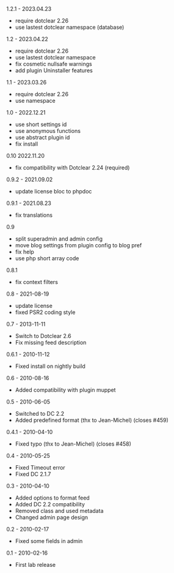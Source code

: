 1.2.1 - 2023.04.23
- require dotclear 2.26
- use lastest dotclear namespace (database)

1.2 - 2023.04.22
- require dotclear 2.26
- use lastest dotclear namespace
- fix cosmetic nullsafe warnings
- add plugin Uninstaller features

1.1 - 2023.03.26
- require dotclear 2.26
- use namespace

1.0 - 2022.12.21
- use short settings id
- use anonymous functions
- use abstract plugin id
- fix install

0.10 2022.11.20
- fix compatibility with Dotclear 2.24 (required)

0.9.2 - 2021.09.02
- update license bloc to phpdoc

0.9.1 - 2021.08.23
- fix translations

0.9
- split superadmin and admin config
- move blog settings from plugin config to blog pref
- fix help
- use php short array code

0.8.1
- fix context filters

0.8 - 2021-08-19
- update license
- fixed PSR2 coding style

0.7 - 2013-11-11
- Switch to Dotclear 2.6
- Fix missing feed description

0.6.1 - 2010-11-12
- Fixed install on nightly build

0.6 - 2010-08-16
- Added compatibility with plugin muppet

0.5 - 2010-06-05
- Switched to DC 2.2
- Added predefined format (thx to Jean-Michel) (closes #459)

0.4.1 - 2010-04-10
- Fixed typo (thx to Jean-Michel) (closes #458)

0.4 - 2010-05-25
- Fixed Timeout error
- Fixed DC 2.1.7

0.3 - 2010-04-10
- Added options to format feed
- Added DC 2.2 compatibility
- Removed class and used metadata
- Changed admin page design

0.2 - 2010-02-17
- Fixed some fields in admin

0.1 - 2010-02-16
- First lab release